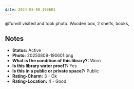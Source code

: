 ```yaml
---
date: 2024-08-08 190601
---
```


@funvill visited and took photo. Wooden box, 2 shelfs, books,

## Notes

- **Status:** Active
- **Photo:** 20250809-190601.png
- **What is the condition of this library?:** Worn
- **Is this library water proof?:** Yes
- **Is this in a public or private space?:** Public
- **Rating-Charm:** 3 - Ok
- **Rating-Location:** 4 - Good

